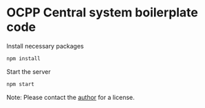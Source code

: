 # OCPP Central system boilerplate code

Install necessary packages

```bash
npm install
```

Start the server

```bash
npm start
```

Note: Please contact the [author](mailto:hello@snehanshu.tech) for a license.
